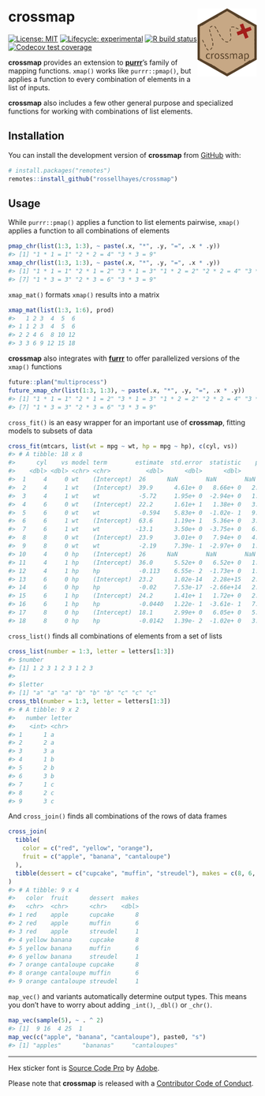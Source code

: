 
<!-- README.md is generated from README.Rmd. Please edit that file -->

# crossmap <img src="man/figures/logo.png?raw=TRUE" align="right" height="138" />

<!-- badges: start -->

[![License:
MIT](https://img.shields.io/badge/license-MIT-blueviolet.svg)](https://opensource.org/licenses/MIT)
[![Lifecycle:
experimental](https://img.shields.io/badge/lifecycle-experimental-orange.svg)](https://www.tidyverse.org/lifecycle/#experimental)
[![R build
status](https://github.com/rossellhayes/crossmap/workflows/R-CMD-check/badge.svg)](https://github.com/rossellhayes/crossmap/actions)
[![Codecov test
coverage](https://codecov.io/gh/rossellhayes/crossmap/branch/master/graph/badge.svg)](https://codecov.io/gh/rossellhayes/crossmap?branch=master)
<!-- badges: end -->

**crossmap** provides an extension to
[**purrr**](https://github.com/tidyverse/purrr)’s family of mapping
functions. `xmap()` works like `purrr::pmap()`, but applies a function
to every combination of elements in a list of inputs.

**crossmap** also includes a few other general purpose and specialized
functions for working with combinations of list elements.

## Installation

You can install the development version of **crossmap** from
[GitHub](https://github.com/rossellhayes/fauxnaif) with:

``` r
# install.packages("remotes")
remotes::install_github("rossellhayes/crossmap")
```

## Usage

While `purrr::pmap()` applies a function to list elements pairwise,
`xmap()` applies a function to all combinations of elements

``` r
pmap_chr(list(1:3, 1:3), ~ paste(.x, "*", .y, "=", .x * .y))
#> [1] "1 * 1 = 1" "2 * 2 = 4" "3 * 3 = 9"
xmap_chr(list(1:3, 1:3), ~ paste(.x, "*", .y, "=", .x * .y))
#> [1] "1 * 1 = 1" "2 * 1 = 2" "3 * 1 = 3" "1 * 2 = 2" "2 * 2 = 4" "3 * 2 = 6"
#> [7] "1 * 3 = 3" "2 * 3 = 6" "3 * 3 = 9"
```

`xmap_mat()` formats `xmap()` results into a matrix

``` r
xmap_mat(list(1:3, 1:6), prod)
#>   1 2 3  4  5  6
#> 1 1 2 3  4  5  6
#> 2 2 4 6  8 10 12
#> 3 3 6 9 12 15 18
```

**crossmap** also integrates with
[**furrr**](https://github.com/DavisVaughan/furrr) to offer parallelized
versions of the `xmap()` functions

``` r
future::plan("multiprocess")
future_xmap_chr(list(1:3, 1:3), ~ paste(.x, "*", .y, "=", .x * .y))
#> [1] "1 * 1 = 1" "2 * 1 = 2" "3 * 1 = 3" "1 * 2 = 2" "2 * 2 = 4" "3 * 2 = 6"
#> [7] "1 * 3 = 3" "2 * 3 = 6" "3 * 3 = 9"
```

`cross_fit()` is an easy wrapper for an important use of **crossmap**,
fitting models to subsets of data

``` r
cross_fit(mtcars, list(wt = mpg ~ wt, hp = mpg ~ hp), c(cyl, vs))
#> # A tibble: 18 x 8
#>      cyl    vs model term        estimate  std.error  statistic    p.value
#>    <dbl> <dbl> <chr> <chr>          <dbl>      <dbl>      <dbl>      <dbl>
#>  1     4     0 wt    (Intercept)  26      NaN        NaN        NaN       
#>  2     4     1 wt    (Intercept)  39.9      4.61e+ 0   8.66e+ 0   2.47e- 5
#>  3     4     1 wt    wt           -5.72     1.95e+ 0  -2.94e+ 0   1.87e- 2
#>  4     6     0 wt    (Intercept)  22.2      1.61e+ 1   1.38e+ 0   3.99e- 1
#>  5     6     0 wt    wt           -0.594    5.83e+ 0  -1.02e- 1   9.35e- 1
#>  6     6     1 wt    (Intercept)  63.6      1.19e+ 1   5.36e+ 0   3.30e- 2
#>  7     6     1 wt    wt          -13.1      3.50e+ 0  -3.75e+ 0   6.42e- 2
#>  8     8     0 wt    (Intercept)  23.9      3.01e+ 0   7.94e+ 0   4.05e- 6
#>  9     8     0 wt    wt           -2.19     7.39e- 1  -2.97e+ 0   1.18e- 2
#> 10     4     0 hp    (Intercept)  26      NaN        NaN        NaN       
#> 11     4     1 hp    (Intercept)  36.0      5.52e+ 0   6.52e+ 0   1.85e- 4
#> 12     4     1 hp    hp           -0.113    6.55e- 2  -1.73e+ 0   1.21e- 1
#> 13     6     0 hp    (Intercept)  23.2      1.02e-14   2.28e+15   2.79e-16
#> 14     6     0 hp    hp           -0.02     7.53e-17  -2.66e+14   2.40e-15
#> 15     6     1 hp    (Intercept)  24.2      1.41e+ 1   1.72e+ 0   2.28e- 1
#> 16     6     1 hp    hp           -0.0440   1.22e- 1  -3.61e- 1   7.52e- 1
#> 17     8     0 hp    (Intercept)  18.1      2.99e+ 0   6.05e+ 0   5.74e- 5
#> 18     8     0 hp    hp           -0.0142   1.39e- 2  -1.02e+ 0   3.26e- 1
```

`cross_list()` finds all combinations of elements from a set of lists

``` r
cross_list(number = 1:3, letter = letters[1:3])
#> $number
#> [1] 1 2 3 1 2 3 1 2 3
#> 
#> $letter
#> [1] "a" "a" "a" "b" "b" "b" "c" "c" "c"
cross_tbl(number = 1:3, letter = letters[1:3])
#> # A tibble: 9 x 2
#>   number letter
#>    <int> <chr> 
#> 1      1 a     
#> 2      2 a     
#> 3      3 a     
#> 4      1 b     
#> 5      2 b     
#> 6      3 b     
#> 7      1 c     
#> 8      2 c     
#> 9      3 c
```

And `cross_join()` finds all combinations of the rows of data frames

``` r
cross_join(
  tibble(
    color = c("red", "yellow", "orange"),
    fruit = c("apple", "banana", "cantaloupe")
  ),
  tibble(dessert = c("cupcake", "muffin", "streudel"), makes = c(8, 6, 1))
)
#> # A tibble: 9 x 4
#>   color  fruit      dessert  makes
#>   <chr>  <chr>      <chr>    <dbl>
#> 1 red    apple      cupcake      8
#> 2 red    apple      muffin       6
#> 3 red    apple      streudel     1
#> 4 yellow banana     cupcake      8
#> 5 yellow banana     muffin       6
#> 6 yellow banana     streudel     1
#> 7 orange cantaloupe cupcake      8
#> 8 orange cantaloupe muffin       6
#> 9 orange cantaloupe streudel     1
```

`map_vec()` and variants automatically determine output types. This
means you don’t have to worry about adding `_int()`, `_dbl()` or
`_chr()`.

``` r
map_vec(sample(5), ~ . ^ 2)
#> [1]  9 16  4 25  1
map_vec(c("apple", "banana", "cantaloupe"), paste0, "s")
#> [1] "apples"      "bananas"     "cantaloupes"
```

-----

Hex sticker font is [Source Code
Pro](https://github.com/adobe-fonts/source-code-pro) by
[Adobe](https://adobe.com).

Please note that **crossmap** is released with a [Contributor Code of
Conduct](https://www.contributor-covenant.org/version/2/0/code_of_conduct/).
